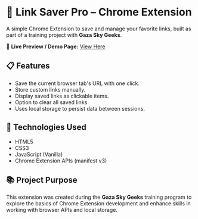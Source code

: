 # 🔗 Link Saver Pro – Chrome Extension

A simple Chrome Extension to save and manage your favorite links, built as part of a training project with **Gaza Sky Geeks**.

🔗 **Live Preview / Demo Page:** [View Here](https://rebestx.github.io/Link-Saver-Pro/)

## 📋 Features

- Save the current browser tab's URL with one click.
- Store custom links manually.
- Display saved links as clickable items.
- Option to clear all saved links.
- Uses local storage to persist data between sessions.

## 🧰 Technologies Used

- HTML5
- CSS3
- JavaScript (Vanilla)
- Chrome Extension APIs (manifest v3)

## 📚 Project Purpose

This extension was created during the **Gaza Sky Geeks** training program to explore the basics of Chrome Extension development and enhance skills in working with browser APIs and local storage.
